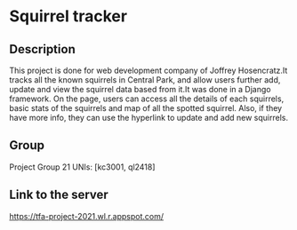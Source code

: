 # Squirrel tracker
## Description

This project is done for web development company of Joffrey Hosencratz.It tracks all the known squirrels in Central Park, and allow users further add, update and view the squirrel data based from it.It was done in a Django framework.
On the page, users can access all the details of each squirrels, basic stats of the squirrels and map of all the spotted squirrel. Also, if they have more info, they can use the hyperlink to update and add new squirrels.



## Group

Project Group 21
UNIs: [kc3001, ql2418]


## Link to the server

https://tfa-project-2021.wl.r.appspot.com/
